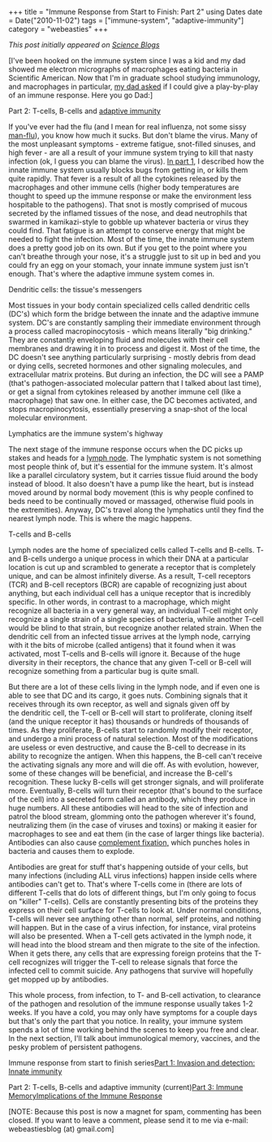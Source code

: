 +++
title = "Immune Response from Start to Finish: Part 2"
using Dates
date = Date("2010-11-02")
tags = ["immune-system", "adaptive-immunity"]
category = "webeasties"
+++

_This post initially appeared on [Science Blogs](http://scienceblogs.com/webeasties)_

[I've been hooked on the immune system since I was a kid and my dad showed me electron micrographs of macrophages eating bacteria in Scientific American. Now that I'm in graduate school studying immunology, and macrophages in particular, [my dad asked](http://webeasties.wordpress.com/2010/05/26/pattern-recognition-and-innate-immunity/#comment-124) if I could give a play-by-play of an immune response. Here you go Dad:]

Part 2: T-cells, B-cells and [adaptive immunity](/tag/adaptive-immunity)

If you've ever had the flu (and I mean for real influenza, not some sissy [man-flu](http://en.wikipedia.org/wiki/Man_flu)), you know how much it sucks. But don't blame the virus. Many of the most unpleasant symptoms - extreme fatigue, snot-filled sinuses, and high fever - are all a result of your immune system trying to kill that nasty infection (ok, I guess you can blame the virus). [In part 1](http://scienceblogs.com/webeasties/2010/11/immune_response_from_start_to_1.php), I described how the innate immune system usually blocks bugs from getting in, or kills them quite rapidly. That fever is a result of all the cytokines released by the macrophages and other immune cells (higher body temperatures are thought to speed up the immune response or make the environment less hospitable to the pathogens). That snot is mostly comprised of mucous secreted by the inflamed tissues of the nose, and dead neutrophils that swarmed in kamikazi-style to gobble up whatever bacteria or virus they could find. That fatigue is an attempt to conserve energy that might be needed to fight the infection. Most of the time, the innate immune system does a pretty good job on its own. But if you get to the point where you can't breathe through your nose, it's a struggle just to sit up in bed and you could fry an egg on your stomach, your innate immune system just isn't enough. That's where the adaptive immune system comes in.

Dendritic cells: the tissue's messengers

Most tissues in your body contain specialized cells called dendritic cells (DC's) which form the bridge between the innate and the adaptive immune system. DC's are constantly sampling their immediate environment through a process called macropinocytosis - which means literally "big drinking." They are constantly enveloping fluid and molecules with their cell membranes and drawing it in to process and digest it. Most of the time, the DC doesn't see anything particularly surprising - mostly debris from dead or dying cells, secreted hormones and other signaling molecules, and extracellular matrix proteins. But during an infection, the DC will see a PAMP (that's pathogen-associated molecular pattern that I talked about last time), or get a signal from cytokines released by another immune cell (like a macrophage) that saw one. In either case, the DC becomes activated, and stops macropinocytosis, essentially preserving a snap-shot of the local molecular environment.

Lymphatics are the immune system's highway

The next stage of the immune response occurs when the DC picks up stakes and heads for a [lymph node](http://en.wikipedia.org/wiki/Lymph_node). The lymphatic system is not something most people think of, but it's essential for the immune system. It's almost like a parallel circulatory system, but it carries tissue fluid around the body instead of blood. It also doesn't have a pump like the heart, but is instead moved around by normal body movement (this is why people confined to beds need to be continually moved or massaged, otherwise fluid pools in the extremities). Anyway, DC's travel along the lymphatics until they find the nearest lymph node. This is where the magic happens.

T-cells and B-cells

Lymph nodes are the home of specialized cells called T-cells and B-cells. T- and B-cells undergo a unique process in which their DNA at a particular location is cut up and scrambled to generate a receptor that is completely unique, and can be almost infinitely diverse. As a result, T-cell receptors (TCR) and B-cell receptors (BCR) are capable of recognizing just about anything, but each individual cell has a unique receptor that is incredibly specific. In other words, in contrast to a macrophage, which might recognize all bacteria in a very general way, an individual T-cell might only recognize a single strain of a single species of bacteria, while another T-cell would be blind to that strain, but recognize another related strain. When the dendritic cell from an infected tissue arrives at the lymph node, carrying with it the bits of microbe (called antigens) that it found when it was activated, most T-cells and B-cells will ignore it. Because of the huge diversity in their receptors, the chance that any given T-cell or B-cell will recognize something from a particular bug is quite small.

But there are a lot of these cells living in the lymph node, and if even one is able to see that DC and its cargo, it goes nuts. Combining signals that it receives through its own receptor, as well and signals given off by the dendritic cell, the T-cell or B-cell will start to proliferate, cloning itself (and the unique receptor it has) thousands or hundreds of thousands of times. As they proliferate, B-cells start to randomly modify their receptor, and undergo a mini process of natural selection. Most of the modifications are useless or even destructive, and cause the B-cell to decrease in its ability to recognize the antigen. When this happens, the B-cell can't receive the activating signals any more and will die off. As with evolution, however, some of these changes will be beneficial, and increase the B-cell's recognition. These lucky B-cells will get stronger signals, and will proliferate more. Eventually, B-cells will turn their receptor (that's bound to the surface of the cell) into a secreted form called an antibody, which they produce in huge numbers. All these antibodies will head to the site of infection and patrol the blood stream, glomming onto the pathogen wherever it's found, neutralizing them (in the case of viruses and toxins) or making it easier for macrophages to see and eat them (in the case of larger things like bacteria). Antibodies can also cause [complement fixation,](http://en.wikipedia.org/wiki/Complement_system) which punches holes in bacteria and causes them to explode.

Antibodies are great for stuff that's happening outside of your cells, but many infections (including ALL virus infections) happen inside cells where antibodies can't get to. That's where T-cells come in (there are lots of different T-cells that do lots of different things, but I'm only going to focus on "killer" T-cells). Cells are constantly presenting bits of the proteins they express on their cell surface for T-cells to look at. Under normal conditions, T-cells will never see anything other than normal, self proteins, and nothing will happen. But in the case of a virus infection, for instance, viral proteins will also be presented. When a T-cell gets activated in the lymph node, it will head into the blood stream and then migrate to the site of the infection. When it gets there, any cells that are expressing foreign proteins that the T-cell recognizes will trigger the T-cell to release signals that force the infected cell to commit suicide. Any pathogens that survive will hopefully get mopped up by antibodies.

This whole process, from infection, to T- and B-cell activation, to clearance of the pathogen and resolution of the immune response usually takes 1-2 weeks. If you have a cold, you may only have symptoms for a couple days but that's only the part that you notice. In reality, your immune system spends a lot of time working behind the scenes to keep you free and clear. In the next section, I'll talk about immunological memory, vaccines, and the pesky problem of persistent pathogens.

Immune response from start to finish series[Part 1: Invasion and detection: Innate immunity](http://scienceblogs.com/webeasties/2010/11/immune_response_from_start_to_1.php/)

Part 2: T-cells, B-cells and adaptive immunity (current)[Part 3: Immune Memory](http://scienceblogs.com/webeasties/2010/11/immune_response_from_start_to.php)[Implications of the Immune Response](http://scienceblogs.com/webeasties/2010/11/implications_of_the_immune_res.php)

[NOTE: Because this post is now a magnet for spam, commenting has been closed. If you want to leave a comment, please send it to me via e-mail: webeastiesblog (at) gmail.com]

      
  
